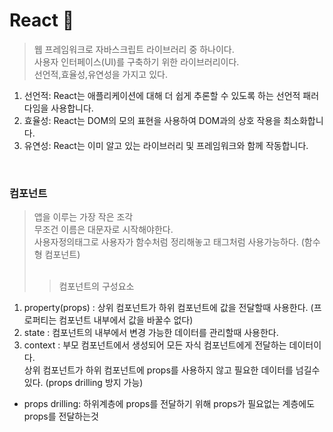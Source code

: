 # React :closed_book:
> 웹 프레임워크로 자바스크립트 라이브러리 중 하나이다.<br>
> 사용자 인터페이스(UI)를 구축하기 위한 라이브러리이다.<br>
> 선언적,효율성,유연성을 가지고 있다. <br>
1. 선언적: React는 애플리케이션에 대해 더 쉽게 추론할 수 있도록 하는 선언적 패러다임을 사용합니다.
2. 효율성: React는 DOM의 모의 표현을 사용하여 DOM과의 상호 작용을 최소화합니다.
3. 유연성: React는 이미 알고 있는 라이브러리 및 프레임워크와 함께 작동합니다.

<br>


### 컴포넌트 
> 앱을 이루는 가장 작은 조각<br>
> 무조건 이름은 대문자로 시작해야한다.<br>
> 사용자정의태그로 사용자가 함수처럼 정리해놓고 태그처럼 사용가능하다. (함수형 컴포넌트)<br><br>
>>컴포넌트의 구성요소<br>
1. property(props) : 상위 컴포넌트가 하위 컴포넌트에 값을 전달할때 사용한다. (프로퍼티는 컴포넌트 내부에서 값을 바꿀수 없다)
2. state : 컴포넌트의 내부에서 변경 가능한 데이터를 관리할때 사용한다.
3. context : 부모 컴포넌트에서 생성되어 모든 자식 컴포넌트에게 전달하는 데이터이다. <br> 
상위 컴포넌트가 하위 컴포넌트에 props를 사용하지 않고 필요한 데이터를 넘길수 있다. (props drilling 방지 가능) <br> 
* props drilling: 하위계층에 props를 전달하기 위해 props가 필요없는 계층에도 props를 전달하는것
```javascript


```
